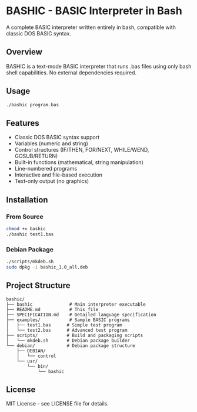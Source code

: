 # BASHIC - BASIC Interpreter in Bash

A complete BASIC interpreter written entirely in bash, compatible with classic DOS BASIC syntax.

## Overview

BASHIC is a text-mode BASIC interpreter that runs .bas files using only bash shell capabilities. No external dependencies required.

## Usage

```bash
./bashic program.bas
```

## Features

- Classic DOS BASIC syntax support
- Variables (numeric and string)
- Control structures (IF/THEN, FOR/NEXT, WHILE/WEND, GOSUB/RETURN)
- Built-in functions (mathematical, string manipulation)
- Line-numbered programs
- Interactive and file-based execution
- Text-only output (no graphics)

## Installation

### From Source
```bash
chmod +x bashic
./bashic test1.bas
```

### Debian Package
```bash
./scripts/mkdeb.sh
sudo dpkg -i bashic_1.0_all.deb
```

## Project Structure

```
bashic/
├── bashic              # Main interpreter executable
├── README.md           # This file
├── SPECIFICATION.md    # Detailed language specification
├── examples/           # Sample BASIC programs
│   ├── test1.bas      # Simple test program
│   └── test2.bas      # Advanced test program
├── scripts/           # Build and packaging scripts
│   └── mkdeb.sh       # Debian package builder
└── debian/            # Debian package structure
    ├── DEBIAN/
    │   └── control
    └── usr/
        └── bin/
            └── bashic
```

## License

MIT License - see LICENSE file for details.
